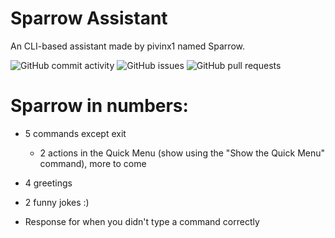 # Sparrow Assistant
An CLI-based assistant made by pivinx1 named Sparrow.

![GitHub commit activity](https://img.shields.io/github/commit-activity/w/pivinx1/sparrowassistant)
![GitHub issues](https://img.shields.io/github/issues/pivinx1/sparrowassistant)
![GitHub pull requests](https://img.shields.io/github/issues-pr/pivinx1/sparrowassistant)
# Sparrow in numbers:
- 5 commands except exit
   - 2 actions in the Quick Menu (show using the "Show the Quick Menu" command), more to come
- 4 greetings
- 2 funny jokes :)

- Response for when you didn't type a command correctly


